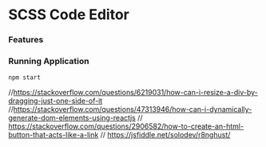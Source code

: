 # SCSS Code Editor

### Features

### Running Application

```
npm start
```

//https://stackoverflow.com/questions/6219031/how-can-i-resize-a-div-by-dragging-just-one-side-of-it
//https://stackoverflow.com/questions/47313946/how-can-i-dynamically-generate-dom-elements-using-reactjs
// https://stackoverflow.com/questions/2906582/how-to-create-an-html-button-that-acts-like-a-link
// https://jsfiddle.net/solodev/r8nghust/